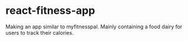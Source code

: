 # react-fitness-app
Making an app similar to myfitnesspal. Mainly containing a food dairy for users to track their calories.
